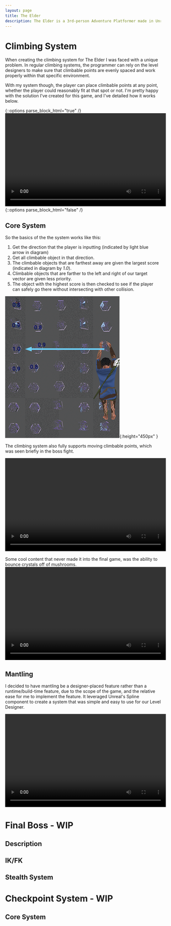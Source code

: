 ```yaml
---
layout: page
title: The Elder
description: The Elder is a 3rd-person Adventure Platformer made in Unreal Engine 4.22.
---
```


# Climbing System

When creating the climbing system for The Elder I was faced with a unique problem. In regular climbing systems, the programmer can rely on the level designers to make sure that climbable points are evenly spaced and work properly within that specific environment.

With my system though, the player can place climbable points at any point, whether the player could reasonably fit at that spot or not. I'm pretty happy with the solution I've created for this game, and I've detailed how it works below.

{::options parse_block_html="true" /}
<video width="520" height="300" controls loop preload=metadata>
    <source src="https://cdn.jsdelivr.net/gh/hcorion/hcorion.github.io/assets/images/theelder/ClimbingMoving.webm" type="video/webm">
    Sorry, your browser doesn't support embedded videos.
</video>
{::options parse_block_html="false" /}

## Core System

So the basics of the the system works like this:

1. Get the direction that the player is inputting (indicated by light blue arrow in diagram)
2. Get all climbable object in that direction.
3. The climbable objects that are farthest away are given the largest score (indicated in diagram by *1.0*).
4. Climbable objects that are farther to the left and right of our target vector are given less priority.
5. The object with the highest score is then checked to see if the player can safely go there without intersecting with other collision.

![Diagram of the Climbing System](/assets/images/theelder/ClimbingDiagram.png){:height="450px" }

The climbing system also fully supports moving climbable points, which was seen briefly in the boss fight.

<video width="520" height="300" controls loop preload=metadata>
    <source src="https://cdn.jsdelivr.net/gh/hcorion/hcorion.github.io/assets/images/theelder/JumpingOnMovingClimbable.webm" type="video/webm">
    Sorry, your browser doesn't support embedded videos.
</video>

Some cool content that never made it into the final game, was the ability to bounce crystals off of mushrooms.
<video width="520" height="300" controls loop preload=metadata>
    <source src="https://cdn.jsdelivr.net/gh/hcorion/hcorion.github.io/assets/images/theelder/BouncyMushroomClimbable.webm" type="video/webm">
    Sorry, your browser doesn't support embedded videos.
</video>

## Mantling

I decided to have mantling be a designer-placed feature rather than a runtime/build-time feature, due to the scope of the game, and the relative ease for me to implement the feature.
It leveraged Unreal's Spline component to create a system that was simple and easy to use for our Level Designer.

<video width="520" height="300" controls loop preload=metadata>
    <source src="https://cdn.jsdelivr.net/gh/hcorion/hcorion.github.io/assets/images/theelder/Ledges.webm" type="video/webm">
    Sorry, your browser doesn't support embedded videos.
</video>

# Final Boss - WIP

## Description

## IK/FK

## Stealth System

# Checkpoint System - WIP

## Core System

